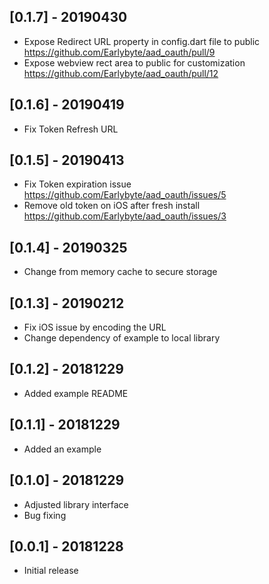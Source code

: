 ## [0.1.7] - 20190430

* Expose Redirect URL property in config.dart file to public https://github.com/Earlybyte/aad_oauth/pull/9
* Expose webview rect area to public for customization https://github.com/Earlybyte/aad_oauth/pull/12

## [0.1.6] - 20190419

* Fix Token Refresh URL

## [0.1.5] - 20190413

* Fix Token expiration issue https://github.com/Earlybyte/aad_oauth/issues/5
* Remove old token on iOS after fresh install https://github.com/Earlybyte/aad_oauth/issues/3

## [0.1.4] - 20190325

* Change from memory cache to secure storage

## [0.1.3] - 20190212

* Fix iOS issue by encoding the URL
* Change dependency of example to local library

## [0.1.2] - 20181229

* Added example README

## [0.1.1] - 20181229

* Added an example

## [0.1.0] - 20181229

* Adjusted library interface
* Bug fixing

## [0.0.1] - 20181228

* Initial release
